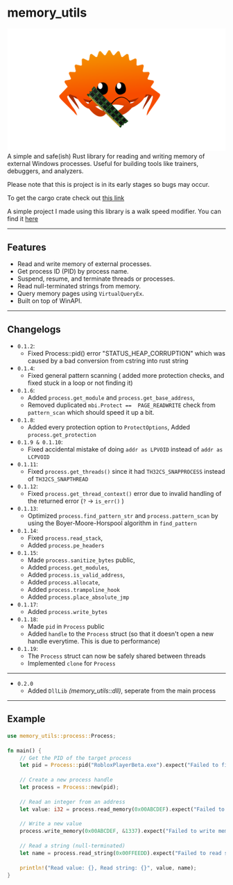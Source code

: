 # memory_utils

![Alt Text](https://raw.githubusercontent.com/penguin-cmyk/memory_utils/refs/heads/master/must_logo.png)
A simple and safe(ish) Rust library for reading and writing memory of external Windows processes. Useful for building tools like trainers, debuggers, and analyzers.

Please note that this is project is in its early stages so bugs may occur.

To get the cargo crate check out [this link](https://crates.io/crates/memory_utils)

A simple project I made using this library is a walk speed modifier. You can find it [here](https://github.com/penguin-cmyk/walkspeed-modifier/tree/main)

--------
## Features

- Read and write memory of external processes.
- Get process ID (PID) by process name.
- Suspend, resume, and terminate threads or processes.
- Read null-terminated strings from memory.
- Query memory pages using `VirtualQueryEx`.
- Built on top of WinAPI.
--------
## Changelogs
* `0.1.2`: 
  * Fixed Process::pid() error "STATUS_HEAP_CORRUPTION" which was caused by a bad conversion from cstring into rust string
* `0.1.4`:
  * Fixed general pattern scanning ( added more protection checks, and fixed stuck in a loop or not finding it)
* `0.1.6`:
  * Added `process.get_module` and `process.get_base_address`,
  * Removed duplicated `mbi.Protect ==  PAGE_READWRITE` check from `pattern_scan` which should speed it up a bit.
* `0.1.8`:
  * Added every protection option to `ProtectOptions`, Added `process.get_protection`
* `0.1.9 & 0.1.10`:
  * Fixed accidental mistake of doing `addr as LPVOID` instead of `addr as LCPVOID`
* `0.1.11`:
  * Fixed `process.get_threads()` since it had `TH32CS_SNAPPROCESS` instead of `TH32CS_SNAPTHREAD`
* `0.1.12`:
  * Fixed `process.get_thread_context()` error due to invalid handling of the returned error (`?` -> `is_err()` )
* `0.1.13`:
  * Optimized `process.find_pattern_str` and `process.pattern_scan` by using the Boyer-Moore-Horspool algorithm in `find_pattern`
* `0.1.14`:
  * Fixed `process.read_stack`, 
  * Added `process.pe_headers`
* `0.1.15`: 
  * Made  `process.sanitize_bytes` public,
  * Added `process.get_modules`, 
  * Added `process.is_valid_address`, 
  * Added `process.allocate`, 
  * Added `process.trampoline_hook`
  * Added `process.place_absolute_jmp`
* `0.1.17`:
  * Added `process.write_bytes` 
* `0.1.18`:
  * Made `pid` in `Process` public
  * Added `handle` to the `Process` struct (so that it doesn't open a new handle everytime. This is due to performance)
* `0.1.19`:
  * The `Process` struct can now be safely shared between threads 
  * Implemented `clone` for `Process`

-------
* `0.2.0`
  * Added `DllLib` *(memory_utils::dll)*, seperate from the main process 

--------
## Example

```rust
use memory_utils::process::Process;

fn main() {
    // Get the PID of the target process
    let pid = Process::pid("RobloxPlayerBeta.exe").expect("Failed to find process");

    // Create a new process handle
    let process = Process::new(pid);

    // Read an integer from an address
    let value: i32 = process.read_memory(0x00ABCDEF).expect("Failed to read memory");

    // Write a new value
    process.write_memory(0x00ABCDEF, &1337).expect("Failed to write memory");

    // Read a string (null-terminated)
    let name = process.read_string(0x00FFEEDD).expect("Failed to read string");

    println!("Read value: {}, Read string: {}", value, name);
}
```